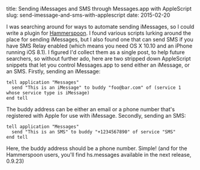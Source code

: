 title: Sending iMessages and SMS through Messages.app with AppleScript
slug: send-imessage-and-sms-with-applescript
date: 2015-02-20


I was searching around for ways to automate sending iMessages, so I could write a plugin for [Hammerspoon](http://www.hammerspoon.org/). I found various scripts lurking around the place for sending iMessages, but I also found one that can send SMS if you have SMS Relay enabled (which means you need OS X 10.10 and an iPhone running iOS 8.1).
I figured I'd collect them as a single post, to help future searchers, so without further ado, here are two stripped down AppleScript snippets that let you control Messages.app to send either an iMessage, or an SMS.
Firstly, sending an iMessage:

```applescript
tell application "Messages"
  send "This is an iMessage" to buddy "foo@bar.com" of (service 1 whose service type is iMessage)
end tell
```

The buddy address can be either an email or a phone number that's registered with Apple for use with iMessage.
Secondly, sending an SMS:

```applescript
tell application "Messages"
  send "This is an SMS" to buddy "+1234567890" of service "SMS"
end tell
```

Here, the buddy address should be a phone number.
Simple!
(and for the Hammerspoon users, you'll find hs.messages available in the next release, 0.9.23)
